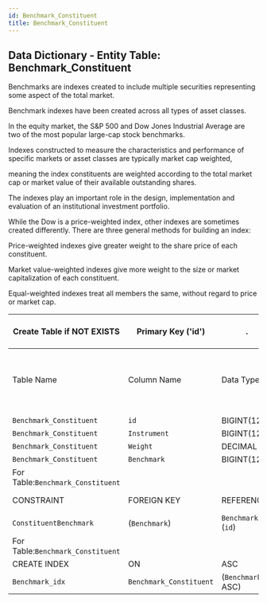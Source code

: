 ```yaml
---
id: Benchmark_Constituent
title: Benchmark_Constituent
---
```


## Data Dictionary - Entity Table: Benchmark_Constituent

Benchmarks are indexes created to include multiple securities representing some aspect of the total market. 

Benchmark indexes have been created across all types of asset classes. 

In the equity market, the S&P 500 and Dow Jones Industrial Average are two of the most popular large-cap stock benchmarks.

Indexes constructed to measure the characteristics and performance of specific markets or asset classes are typically market cap weighted,

 meaning the index constituents are weighted according to the total market cap or market value of their available outstanding shares.
 
 The indexes play an important role in the design, implementation and evaluation of an institutional investment portfolio.
 
 While the Dow is a price-weighted index, other indexes are sometimes created differently. There are three general methods for building an index:

Price-weighted indexes give greater weight to the share price of each constituent.

Market value-weighted indexes give more weight to the size or market capitalization of each constituent.

Equal-weighted indexes treat all members the same, without regard to price or market cap.


| Create Table if NOT EXISTS| Primary Key ('id')|.|ENGINE = InnoDB|.|
|---|---|---|---|---|
|Table Name | Column Name| Data Type|PK Primary Key, NN-Not Null, Null|.|
|| 
|`Benchmark_Constituent`|`id`| BIGINT(12)| NPK, NN|.|
|`Benchmark_Constituent`| `Instrument`| BIGINT(12)| NULL|.|
|`Benchmark_Constituent`| `Weight`| DECIMAL |NULL|.|
|`Benchmark_Constituent`|`Benchmark`| BIGINT(12)| NULL|.|
|For Table:`Benchmark_Constituent`|
|CONSTRAINT|FOREIGN KEY|REFERENCES |ON DELETE|ON UPDATE|
|`ConstituentBenchmark`|(`Benchmark`)|`Benchmark` (`id`)|NO ACTION| NO ACTION|
|For Table:`Benchmark_Constituent`|
|CREATE INDEX|ON|ASC|VISABLE|.|
|`Benchmark_idx`|`Benchmark_Constituent`|(`Benchmark` ASC)| VISIBLE;|.|
